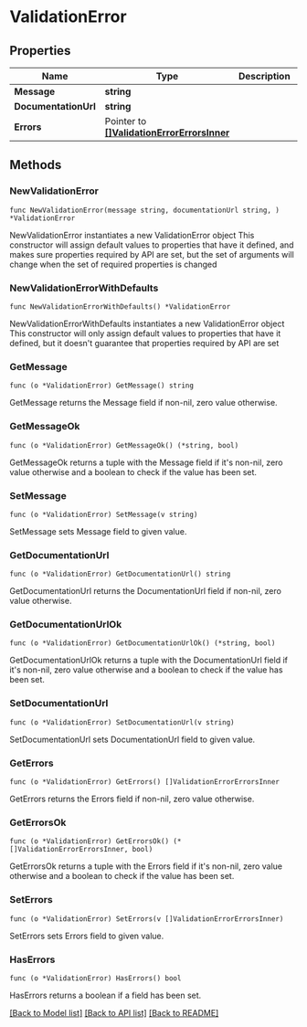 # ValidationError

## Properties

Name | Type | Description | Notes
------------ | ------------- | ------------- | -------------
**Message** | **string** |  | 
**DocumentationUrl** | **string** |  | 
**Errors** | Pointer to [**[]ValidationErrorErrorsInner**](ValidationErrorErrorsInner.md) |  | [optional] 

## Methods

### NewValidationError

`func NewValidationError(message string, documentationUrl string, ) *ValidationError`

NewValidationError instantiates a new ValidationError object
This constructor will assign default values to properties that have it defined,
and makes sure properties required by API are set, but the set of arguments
will change when the set of required properties is changed

### NewValidationErrorWithDefaults

`func NewValidationErrorWithDefaults() *ValidationError`

NewValidationErrorWithDefaults instantiates a new ValidationError object
This constructor will only assign default values to properties that have it defined,
but it doesn't guarantee that properties required by API are set

### GetMessage

`func (o *ValidationError) GetMessage() string`

GetMessage returns the Message field if non-nil, zero value otherwise.

### GetMessageOk

`func (o *ValidationError) GetMessageOk() (*string, bool)`

GetMessageOk returns a tuple with the Message field if it's non-nil, zero value otherwise
and a boolean to check if the value has been set.

### SetMessage

`func (o *ValidationError) SetMessage(v string)`

SetMessage sets Message field to given value.


### GetDocumentationUrl

`func (o *ValidationError) GetDocumentationUrl() string`

GetDocumentationUrl returns the DocumentationUrl field if non-nil, zero value otherwise.

### GetDocumentationUrlOk

`func (o *ValidationError) GetDocumentationUrlOk() (*string, bool)`

GetDocumentationUrlOk returns a tuple with the DocumentationUrl field if it's non-nil, zero value otherwise
and a boolean to check if the value has been set.

### SetDocumentationUrl

`func (o *ValidationError) SetDocumentationUrl(v string)`

SetDocumentationUrl sets DocumentationUrl field to given value.


### GetErrors

`func (o *ValidationError) GetErrors() []ValidationErrorErrorsInner`

GetErrors returns the Errors field if non-nil, zero value otherwise.

### GetErrorsOk

`func (o *ValidationError) GetErrorsOk() (*[]ValidationErrorErrorsInner, bool)`

GetErrorsOk returns a tuple with the Errors field if it's non-nil, zero value otherwise
and a boolean to check if the value has been set.

### SetErrors

`func (o *ValidationError) SetErrors(v []ValidationErrorErrorsInner)`

SetErrors sets Errors field to given value.

### HasErrors

`func (o *ValidationError) HasErrors() bool`

HasErrors returns a boolean if a field has been set.


[[Back to Model list]](../README.md#documentation-for-models) [[Back to API list]](../README.md#documentation-for-api-endpoints) [[Back to README]](../README.md)


